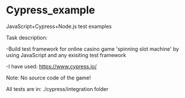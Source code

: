 # Cypress_example
JavaScript+Cypress+Node.js test examples

Task description:

 -Build test framework for online casino game 'spinning slot machine' by using JavaScript and any exisiting test framework
 
 -I have used: https://www.cypress.io/
 
Note: No source code of the game! 


All tests are in: ./cypress/integration folder
